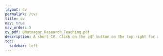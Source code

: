 ```yaml
---
layout: cv
permalink: /cv/
title: cv
nav: true
nav_order: 5
cv_pdf: Bhatnagar_Research_Teaching.pdf
description: A short CV. Click on the pdf button on the top right for a more complete version. 
toc:
  sidebar: left
---
```

